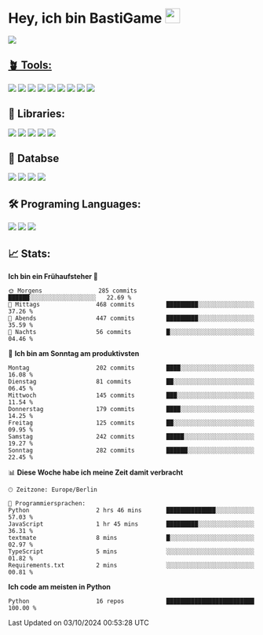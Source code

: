 # Hey, ich bin BastiGame <img src="https://raw.githubusercontent.com/MartinHeinz/MartinHeinz/master/wave.gif" width="30px">

<a href="https://discord.com/users/1018150165489668227"><img src="https://lanyard.cnrad.dev/api/1018150165489668227"><p/>

## 🪴 Tools:
[![](https://skillicons.dev/icons?i=discord)](https://discord.com/ "Discord")
[![](https://skillicons.dev/icons?i=bots)](https://discord.dev/ "Discord Bots")
[![](https://skillicons.dev/icons?i=pycharm)](https://jetbrains.com/pycharm/ "PyCharm")
[![](https://skillicons.dev/icons?i=webstorm)](https://jetbrains.com/webstorm/ "WebStorm")
[![](https://skillicons.dev/icons?i=vscode)](https://vscode.dev/ "VSC")
[![](https://skillicons.dev/icons?i=git)](https://git-scm.com/ "Git")
[![](https://skillicons.dev/icons?i=github)](https://github.com/ "GitHub")
[![](https://skillicons.dev/icons?i=notion)](https://www.notion.so "Notion")
[![](https://skillicons.dev/icons?i=figma)](https://www.figma.com "Figma")


## 🎉 Libraries:
[![](https://skillicons.dev/icons?i=fastapi)](https://fastapi.tiangolo.com/ "FastAPI")
[![](https://skillicons.dev/icons?i=flask)](https://flask.palletsprojects.com/en/3.0.x/ "Flask")
[![](https://skillicons.dev/icons?i=discordjs)](https://discord.js.org/ "DiscordJS")
[![](https://skillicons.dev/icons?i=nodejs)](https://nodejs.org/en "NodeJS")
[![](https://skillicons.dev/icons?i=npm)](https://www.npmjs.com/ "NPM")

## 💾 Databse
[![](https://skillicons.dev/icons?i=redis)](https://redis.io/de/ "Redis")
[![](https://skillicons.dev/icons?i=sqlite)](https://sqlite.org/ "SQLite")
[![](https://skillicons.dev/icons?i=postgresql)](https://postgresql.org/ "PostgreSQL")
[![](https://skillicons.dev/icons?i=mysql)](https://www.mysql.com/de/ "MySQL")


## 🛠️ Programing Languages:
[![](https://skillicons.dev/icons?i=py)](https://python.org/ "Python")
[![](https://skillicons.dev/icons?i=js)](https://de.wikipedia.org/wiki/JavaScript "JavaScript")
[![](https://skillicons.dev/icons?i=ts)](https://www.typescriptlang.org/ "TypeScript")


<!--## ⭐ Projekte:
[![Discord](https://img.shields.io/badge/Discord-%237289DA.svg?logo=discord&logoColor=white)](https://discord.gg/Hfjv2cCQ)
[![Twitch](https://img.shields.io/badge/Twitch-%239146FF.svg?logo=Twitch&logoColor=white)](https://www.twitch.tv/bastigametv)
[![FlashBot](https://img.shields.io/badge/FlashBot-%ff7e47.svg?logo=wechat&logoColor=white)](https://discord.com/application-directory/1111374314340626433)
[![FlashGlobal](https://img.shields.io/badge/FlashGlobal-%ff7e47.svg?logo=wechat&logoColor=white)](https://discord.com/application-directory/1169681232532099112)

-->

## 📈 Stats:
<!--START_SECTION:waka-->
**Ich bin ein Frühaufsteher 🐤** 

```text
🌞 Morgens                285 commits         ██████░░░░░░░░░░░░░░░░░░░   22.69 % 
🌆 Mittags                468 commits         █████████░░░░░░░░░░░░░░░░   37.26 % 
🌃 Abends                 447 commits         █████████░░░░░░░░░░░░░░░░   35.59 % 
🌙 Nachts                 56 commits          █░░░░░░░░░░░░░░░░░░░░░░░░   04.46 % 
```
📅 **Ich bin am Sonntag am produktivsten** 

```text
Montag                   202 commits         ████░░░░░░░░░░░░░░░░░░░░░   16.08 % 
Dienstag                 81 commits          ██░░░░░░░░░░░░░░░░░░░░░░░   06.45 % 
Mittwoch                 145 commits         ███░░░░░░░░░░░░░░░░░░░░░░   11.54 % 
Donnerstag               179 commits         ████░░░░░░░░░░░░░░░░░░░░░   14.25 % 
Freitag                  125 commits         ██░░░░░░░░░░░░░░░░░░░░░░░   09.95 % 
Samstag                  242 commits         █████░░░░░░░░░░░░░░░░░░░░   19.27 % 
Sonntag                  282 commits         ██████░░░░░░░░░░░░░░░░░░░   22.45 % 
```


📊 **Diese Woche habe ich meine Zeit damit verbracht** 

```text
🕑︎ Zeitzone: Europe/Berlin

💬 Programmiersprachen: 
Python                   2 hrs 46 mins       ██████████████░░░░░░░░░░░   57.03 % 
JavaScript               1 hr 45 mins        █████████░░░░░░░░░░░░░░░░   36.31 % 
textmate                 8 mins              █░░░░░░░░░░░░░░░░░░░░░░░░   02.97 % 
TypeScript               5 mins              ░░░░░░░░░░░░░░░░░░░░░░░░░   01.82 % 
Requirements.txt         2 mins              ░░░░░░░░░░░░░░░░░░░░░░░░░   00.81 % 
```

**Ich code am meisten in Python** 

```text
Python                   16 repos            █████████████████████████   100.00 % 
```




 Last Updated on 03/10/2024 00:53:28 UTC
<!--END_SECTION:waka-->
